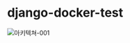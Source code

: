 # django-docker-test
![아키텍쳐-001](https://github.com/leehjhjhj/django-docker-test/assets/102458609/b0d78f72-7266-40df-a0ff-5ed3efd1543b)
